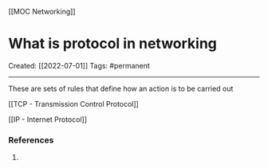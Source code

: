 [[MOC Networking]]

# What is protocol in networking
Created:  [[2022-07-01]]
Tags: #permanent 

---
These are sets of rules that define how an action is to be carried out


[[TCP - Transmission Control Protocol]]


[[IP - Internet Protocol]]











### References
1. 